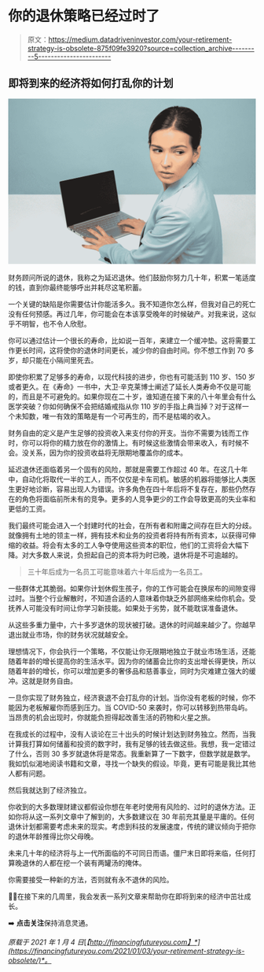 # 你的退休策略已经过时了

> 原文：<https://medium.datadriveninvestor.com/your-retirement-strategy-is-obsolete-875f09fe3920?source=collection_archive---------5----------------------->

## 即将到来的经济将如何打乱你的计划

![](img/201903642bd81691bd3522679967eea3.png)

财务顾问所说的退休，我称之为延迟退休。他们鼓励你努力几十年，积累一笔适度的钱，直到你最终能够呼出并耗尽这笔积蓄。

一个关键的缺陷是你需要估计你能活多久。我不知道你怎么样，但我对自己的死亡没有任何预感。再过几年，你可能会在本该享受晚年的时候破产。对我来说，这似乎不明智，也不令人欣慰。

你可以通过估计一个很长的寿命，比如说一百年，来建立一个缓冲垫。这将需要工作更长时间，这将使你的退休时间更长，减少你的自由时间。你不想工作到 70 多岁，却只能在小隔间里死去。

即使你积累了足够多的寿命，以现代科技的进步，你也有可能活到 110 岁、150 岁或者更久。在《寿命》一书中，大卫·辛克莱博士阐述了延长人类寿命不仅是可能的，而且是不可避免的。如果你现在二十岁，谁知道在接下来的八十年里会有什么医学突破？你如何确保不会把结婚戒指从你 110 岁的手指上典当掉？对于这样一个未知数，唯一有效的策略是有一个可再生的，而不是枯竭的收入。

财务自由的定义是产生足够的投资收入来支付你的开支。当你不需要为钱而工作时，你可以将你的精力放在你的激情上。有时候这些激情会带来收入，有时候不会。没关系，因为你的投资收益将无限期地覆盖你的成本。

延迟退休还面临着另一个固有的风险，那就是需要工作超过 40 年。在这几十年中，自动化将取代一半的工人，而不仅仅是卡车司机。敏感的机器将能够比人类医生更好地诊断，容易出现人为错误。许多角色在四十年后将不复存在，那些仍然存在的角色将面临前所未有的竞争。更多的人竞争更少的工作会导致更高的失业率和更低的工资。

我们最终可能会进入一个封建时代的社会，在所有者和附庸之间存在巨大的分歧。就像拥有土地的领主一样，拥有技术和业务的投资者将持有所有资本，以获得可伸缩的收益。将会有太多的工人争夺使用这些资本的职位，他们的工资将会大幅下降。对大多数人来说，负担起自己的资本将为时已晚，退休将是不可逾越的。

> 三十年后成为一名员工可能意味着六十年后成为一名员工。

一些群体尤其脆弱。如果你计划休假生孩子，你的工作可能会在换尿布的间隙变得过时。当整个行业解散时，不知道合适的人意味着你缺乏外部网络来给你机会。受抚养人可能没有时间让你学习新技能。如果处于劣势，就不能耽误准备退休。

从这些多重力量中，六十多岁退休的现状被打破。退休的时间越来越少了。你越早退出就业市场，你的财务状况就越安全。

理想情况下，你会执行一个策略，不仅能让你无限期地独立于就业市场生活，还能随着年龄的增长提高你的生活水平。因为你的储蓄会比你的支出增长得更快，所以随着年龄的增长，你可以增加更多的奢侈品和慈善事业，同时为灾难建立强大的缓冲。这就是财务自由。

一旦你实现了财务独立，经济衰退不会打乱你的计划。当你没有老板的时候，你不能因为老板解雇你而感到压力。当 COVID-50 来袭时，你可以转移到热带岛屿。当昂贵的机会出现时，你就能负担得起改善生活的药物和火星之旅。

在我成长的过程中，没有人谈论在三十出头的时候计划达到财务独立。然而，当我计算我打算如何储蓄和投资的数字时，我有足够的钱去做这些。我想，我一定错过了什么，否则 30 多岁就退休将是常态。我重新算了一下数字，但数学就是数学。我如饥似渴地阅读书籍和文章，寻找一个缺失的假设。毕竟，更有可能是我比其他人都有问题。

然后我就达到了经济独立。

你收到的大多数理财建议都假设你想在年老时使用有风险的、过时的退休方法。正如你将从这一系列文章中了解到的，大多数建议在 30 年前充其量是平庸的。任何退休计划都需要考虑未来的现实。考虑到科技的发展速度，传统的建议倾向于把你的退休年龄推得比你父母晚。

未来几十年的经济将与上一代所面临的不可同日而语。僵尸末日即将来临，任何打算晚退休的人都在挖一个装有两罐汤的掩体。

你需要接受一种新的方法，否则就有永不退休的风险。

👋🏼在接下来的几周里，我会发表一系列文章来帮助你在即将到来的经济中茁壮成长。

➡️ **点击关注**保持消息灵通。

*原载于 2021 年 1 月 4 日*[*【http://financingfutureyou.com】*](https://financingfutureyou.com/2021/01/03/your-retirement-strategy-is-obsolete/)*。*
